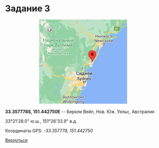 # Задание 3

<center><img src="image_2020-10-06_170929.png" alt="position"></center>

**33.357778S, 151.442750E** --  Беркли Вейл, Нов. Юж. Уэльс, Австралия

33°21'28.0" ю.ш., 151°26'33.9" в.д.

Координаты GPS: *-33.357778, 151.442750*

[Вернуться](index.md)
